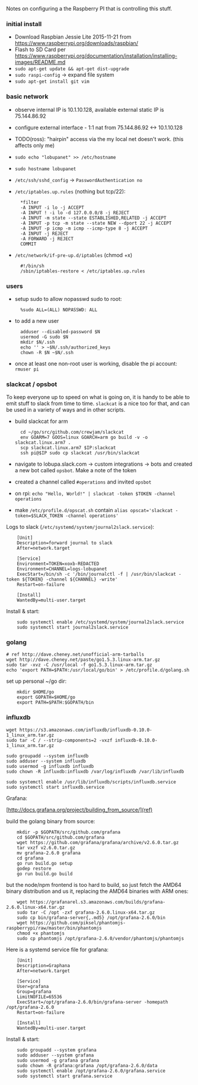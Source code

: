 Notes on configuring a the Raspberry PI that is controlling this stuff.

### initial install

- Download Raspbian Jessie Lite 2015-11-21 from https://www.raspberrypi.org/downloads/raspbian/
- Flash to SD Card per https://www.raspberrypi.org/documentation/installation/installing-images/README.md
- `sudo apt-get update && apt-get dist-upgrade`
- `sudo raspi-config` -> expand file system
- `sudo apt-get install git vim`

### basic network

- observe internal IP is 10.1.10.128, available external static IP is 75.144.86.92
- configure external interface - 1:1 nat from 75.144.86.92 <-> 10.1.10.128
- TODO(ross): "hairpin" access via the my local net doesn't work. (this affects only me)
- `sudo echo "lobupanet" >> /etc/hostname`
- `sudo hostname lobupanet`
- `/etc/ssh/sshd_config` -> `PasswordAuthentication no`

- `/etc/iptables.up.rules` (nothing but tcp/22):
   
        *filter
        -A INPUT -i lo -j ACCEPT
        -A INPUT ! -i lo -d 127.0.0.0/8 -j REJECT
        -A INPUT -m state --state ESTABLISHED,RELATED -j ACCEPT
        -A INPUT -p tcp -m state --state NEW --dport 22 -j ACCEPT
        -A INPUT -p icmp -m icmp --icmp-type 8 -j ACCEPT
        -A INPUT -j REJECT
        -A FORWARD -j REJECT
        COMMIT

- `/etc/network/if-pre-up.d/iptables` (chmod +x)

        #!/bin/sh
        /sbin/iptables-restore < /etc/iptables.up.rules

### users

- setup sudo to allow nopasswd sudo to root:

        %sudo ALL=(ALL) NOPASSWD: ALL

- to add a new user

        adduser --disabled-password $N
        usermod -G sudo $N
        mkdir $N/.ssh
        echo '' > ~$N/.ssh/authorized_keys
        chown -R $N ~$N/.ssh

- once at least one non-root user is working, disable the pi account:  `rmuser pi`

### slackcat / opsbot

To keep everyone up to speed on what is going on, it is handy to be able to emit stuff to slack
from time to time. `slackcat` is a nice too for that, and can be used in a variety of ways and in
other scripts.

- build slackcat for arm

        cd ~/go/src/github.com/crewjam/slackcat
        env GOARM=7 GOOS=linux GOARCH=arm go build -v -o slackcat.linux.arm7 .
        scp slackcat.linux.arm7 $IP:slackcat
        ssh pi@$IP sudo cp slackcat /usr/bin/slackcat

- navigate to lobupa.slack.com -> custom integrations -> bots and created a new bot called `opsbot`. Make a note of the token
- created a channel called `#operations` and invited `opsbot`
- on rpi: ``echo "Hello, World!" | slackcat -token $TOKEN -channel operations``
- make `/etc/profile.d/opscat.sh` contain `alias opscat='slackcat -token=$SLACK_TOKEN -channel operations'`

Logs to slack (`/etc/systemd/system/journal2slack.service`):

        [Unit]
        Description=forward journal to slack
        After=network.target

        [Service]
        Environment=TOKEN=xoxb-REDACTED
        Environment=CHANNEL=logs-lobupanet
        ExecStart=/bin/sh -c '/bin/journalctl -f | /usr/bin/slackcat -token ${TOKEN} -channel ${CHANNEL} -write'
        Restart=on-failure

        [Install]
        WantedBy=multi-user.target

Install & start:

        sudo systemctl enable /etc/systemd/system/journal2slack.service
        sudo systemctl start journal2slack.service


### golang

    # ref http://dave.cheney.net/unofficial-arm-tarballs
    wget http://dave.cheney.net/paste/go1.5.3.linux-arm.tar.gz
    sudo tar -xvz -C /usr/local -f go1.5.3.linux-arm.tar.gz
    echo 'export PATH=$PATH:/usr/local/go/bin' > /etc/profile.d/golang.sh

set up personal ~/go dir:

        mkdir $HOME/go
        export GOPATH=$HOME/go
        export PATH=$PATH:$GOPATH/bin

### influxdb

    wget https://s3.amazonaws.com/influxdb/influxdb-0.10.0-1_linux_arm.tar.gz
    sudo tar -C / --strip-components=2 -vxzf influxdb-0.10.0-1_linux_arm.tar.gz

    sudo groupadd --system influxdb
    sudo adduser --system influxdb
    sudo usermod -g influxdb influxdb
    sudo chown -R influxdb:influxdb /var/log/influxdb /var/lib/influxdb

    sudo systemctl enable /usr/lib/influxdb/scripts/influxdb.service
    sudo systemctl start influxdb.service

Grafana:

[http://docs.grafana.org/project/building_from_source/](ref)

build the golang binary from source:

        mkdir -p $GOPATH/src/github.com/grafana
        cd $GOPATH/src/github.com/grafana
        wget https://github.com/grafana/grafana/archive/v2.6.0.tar.gz
        tar vxzf v2.6.0.tar.gz
        mv grafana-2.6.0 grafana
        cd grafana
        go run build.go setup
        godep restore
        go run build.go build

but the node/npm frontend is too hard to build, so just fetch the AMD64 binary 
distribution and us it, replacing the AMD64 binaries with ARM ones:

        wget https://grafanarel.s3.amazonaws.com/builds/grafana-2.6.0.linux-x64.tar.gz
        sudo tar -C /opt -zxf grafana-2.6.0.linux-x64.tar.gz
        sudo cp bin/grafana-server{,.md5} /opt/grafana-2.6.0/bin
        wget https://github.com/piksel/phantomjs-raspberrypi/raw/master/bin/phantomjs
        chmod +x phantomjs
        sudo cp phantomjs /opt/grafana-2.6.0/vendor/phantomjs/phantomjs

Here is a systemd service file for grafana:

        [Unit]
        Description=Graphana
        After=network.target

        [Service]
        User=grafana
        Group=grafana
        LimitNOFILE=65536
        ExecStart=/opt/grafana-2.6.0/bin/grafana-server -homepath /opt/grafana-2.6.0
        Restart=on-failure

        [Install]
        WantedBy=multi-user.target

Install & start:

        sudo groupadd --system grafana
        sudo adduser --system grafana
        sudo usermod -g grafana grafana
        sudo chown -R grafana:grafana /opt/grafana-2.6.0/data
        sudo systemctl enable /opt/grafana-2.6.0/grafana.service
        sudo systemctl start grafana.service

